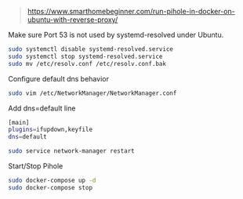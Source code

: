 > https://www.smarthomebeginner.com/run-pihole-in-docker-on-ubuntu-with-reverse-proxy/

Make sure Port 53 is not used by systemd-resolved under Ubuntu.

```bash
sudo systemctl disable systemd-resolved.service
sudo systemctl stop systemd-resolved.service
sudo mv /etc/resolv.conf /etc/resolv.conf.bak
```

Configure default dns behavior
```bash
sudo vim /etc/NetworkManager/NetworkManager.conf 
```

Add dns=default line
```bash
[main]
plugins=ifupdown,keyfile
dns=default
```

```bash
sudo service network-manager restart
```

 Start/Stop Pihole
```bash
sudo docker-compose up -d
sudo docker-compose stop
```

